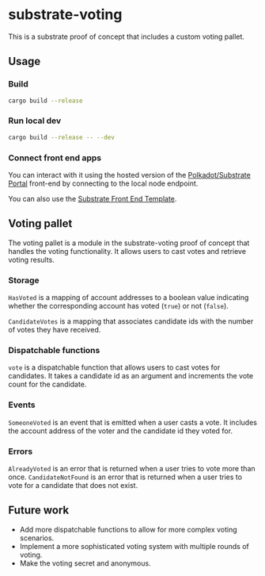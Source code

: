 # substrate-voting

This is a substrate proof of concept that includes a custom voting pallet.

## Usage

### Build

```sh
cargo build --release
```

### Run local dev

```sh
cargo build --release -- --dev
```

### Connect front end apps

You can interact with it using the
hosted version of the [Polkadot/Substrate
Portal](https://polkadot.js.org/apps/#/explorer?rpc=ws://localhost:9944)
front-end by connecting to the local node endpoint.

You can also use the [Substrate Front End Template](https://github.com/substrate-developer-hub/substrate-front-end-template).

## Voting pallet

The voting pallet is a module in the substrate-voting proof of concept that handles the voting functionality. It allows users to cast votes and retrieve voting results.

### Storage

`HasVoted` is a mapping of account addresses to a boolean value indicating whether the corresponding account has voted (`true`) or not (`false`).

`CandidateVotes` is a mapping that associates candidate ids with the number of votes they have received.

### Dispatchable functions

`vote` is a dispatchable function that allows users to cast votes for candidates. It takes a candidate id as an argument and increments the vote count for the candidate.

### Events

`SomeoneVoted` is an event that is emitted when a user casts a vote. It includes the account address of the voter and the candidate id they voted for.

### Errors

`AlreadyVoted` is an error that is returned when a user tries to vote more than once.
`CandidateNotFound` is an error that is returned when a user tries to vote for a candidate that does not exist.

## Future work

- Add more dispatchable functions to allow for more complex voting scenarios.
- Implement a more sophisticated voting system with multiple rounds of voting.
- Make the voting secret and anonymous.
